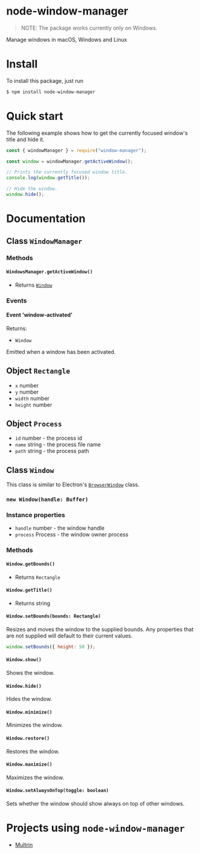 # node-window-manager

> NOTE: The package works currently only on Windows.

Manage windows in macOS, Windows and Linux

# Install

To install this package, just run

```bash
$ npm install node-window-manager
```

# Quick start

The following example shows how to get the currently focused window's title and hide it.

```javascript
const { windowManager } = require("window-manager");

const window = windowManager.getActiveWindow();

// Prints the currently focused window title.
console.log(window.getTitle());

// Hide the window.
window.hide();
```

# Documentation

## Class `WindowManager`

### Methods

#### `WindowsManager.getActiveWindow()`

- Returns [`Window`](#class-window)

### Events

#### Event 'window-activated'

Returns:

- `Window`

Emitted when a window has been activated.

## Object `Rectangle`

- `x` number
- `y` number
- `width` number
- `height` number

## Object `Process`

- `id` number - the process id
- `name` string - the process file name
- `path` string - the process path

## Class `Window`

This class is similar to Electron's [`BrowserWindow`](https://electronjs.org/docs/api/browser-window) class.

### `new Window(handle: Buffer)`

### Instance properties

- `handle` number - the window handle
- `process` Process - the window owner process

### Methods

#### `Window.getBounds()`

- Returns `Rectangle`

#### `Window.getTitle()`

- Returns string

#### `Window.setBounds(bounds: Rectangle)`

Resizes and moves the window to the supplied bounds. Any properties that are not supplied will default to their current values.

```javascript
window.setBounds({ height: 50 });
```

#### `Window.show()`

Shows the window.

#### `Window.hide()`

Hides the window.

#### `Window.minimize()`

Minimizes the window.

#### `Window.restore()`

Restores the window.

#### `Window.maximize()`

Maximizes the window.

#### `Window.setAlwaysOnTop(toggle: boolean)`

Sets whether the window should show always on top of other windows.

# Projects using `node-window-manager`

- [Multrin](https://github.com/sentialx/multrin)
